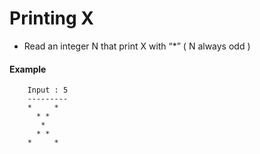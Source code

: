 # Printing X

- Read an integer N that print X with “*” ( N always odd )
#### Example
```
    Input : 5
    ---------
    *     *
      * *
       *
      * *
    *     *
```
